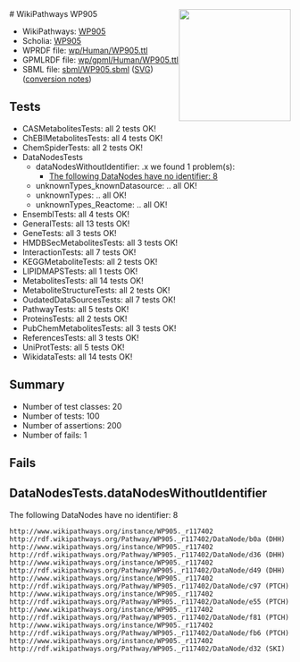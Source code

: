 <img style="float: right; width: 200px" src="../logo.png" />
# WikiPathways WP905

* WikiPathways: [WP905](https://identifiers.org/wikipathways:WP905)
* Scholia: [WP905](https://scholia.toolforge.org/wikipathways/WP905)
* WPRDF file: [wp/Human/WP905.ttl](../wp/Human/WP905.ttl)
* GPMLRDF file: [wp/gpml/Human/WP905.ttl](../wp/gpml/Human/WP905.ttl)
* SBML file: [sbml/WP905.sbml](../sbml/WP905.sbml) ([SVG](../sbml/WP905.svg)) ([conversion notes](../sbml/WP905.txt))

## Tests
* CASMetabolitesTests: all 2 tests OK!
* ChEBIMetabolitesTests: all 4 tests OK!
* ChemSpiderTests: all 2 tests OK!
* DataNodesTests
    * dataNodesWithoutIdentifier: .x we found 1 problem(s):
        * [The following DataNodes have no identifier: 8](#d2d32fa7)
    * unknownTypes_knownDatasource: .. all OK!
    * unknownTypes: .. all OK!
    * unknownTypes_Reactome: .. all OK!
* EnsemblTests: all 4 tests OK!
* GeneralTests: all 13 tests OK!
* GeneTests: all 3 tests OK!
* HMDBSecMetabolitesTests: all 3 tests OK!
* InteractionTests: all 7 tests OK!
* KEGGMetaboliteTests: all 2 tests OK!
* LIPIDMAPSTests: all 1 tests OK!
* MetabolitesTests: all 14 tests OK!
* MetaboliteStructureTests: all 2 tests OK!
* OudatedDataSourcesTests: all 7 tests OK!
* PathwayTests: all 5 tests OK!
* ProteinsTests: all 2 tests OK!
* PubChemMetabolitesTests: all 3 tests OK!
* ReferencesTests: all 3 tests OK!
* UniProtTests: all 5 tests OK!
* WikidataTests: all 14 tests OK!


## Summary

* Number of test classes: 20
* Number of tests: 100
* Number of assertions: 200
* Number of fails: 1

## Fails

<a name="d2d32fa7" />

## DataNodesTests.dataNodesWithoutIdentifier

The following DataNodes have no identifier: 8
```
http://www.wikipathways.org/instance/WP905._r117402 http://rdf.wikipathways.org/Pathway/WP905._r117402/DataNode/b0a (DHH)
http://www.wikipathways.org/instance/WP905._r117402 http://rdf.wikipathways.org/Pathway/WP905._r117402/DataNode/d36 (DHH)
http://www.wikipathways.org/instance/WP905._r117402 http://rdf.wikipathways.org/Pathway/WP905._r117402/DataNode/d49 (DHH)
http://www.wikipathways.org/instance/WP905._r117402 http://rdf.wikipathways.org/Pathway/WP905._r117402/DataNode/c97 (PTCH)
http://www.wikipathways.org/instance/WP905._r117402 http://rdf.wikipathways.org/Pathway/WP905._r117402/DataNode/e55 (PTCH)
http://www.wikipathways.org/instance/WP905._r117402 http://rdf.wikipathways.org/Pathway/WP905._r117402/DataNode/f81 (PTCH)
http://www.wikipathways.org/instance/WP905._r117402 http://rdf.wikipathways.org/Pathway/WP905._r117402/DataNode/fb6 (PTCH)
http://www.wikipathways.org/instance/WP905._r117402 http://rdf.wikipathways.org/Pathway/WP905._r117402/DataNode/d32 (SKI)
```

